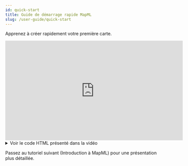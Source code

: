 ```yaml
---
id: quick-start
title: Guide de démarrage rapide MapML
slug: /user-guide/quick-start
---
```


Apprenez à créer rapidement votre première carte.

<iframe width="560" height="315" src="https://www.youtube.com/embed/wJDEk6Z-w5k?si=o8P1_PNJe0OQZOwQ&rel=0" title="Lecteur vidéo YouTube" frameborder="0" allow="accelerometer; autoplay; clipboard-write; encrypted-media; gyroscope; picture-in-picture;fullscreen" referrerpolicy="strict-origin-when-cross-origin" allowfullscreen></iframe>

<details>
<summary>Voir le code HTML présenté dans la vidéo</summary>

```html
<!DOCTYPE html>
<html lang="en">
<head>
	<meta charset="UTF-8">
	<meta name="viewport" content="width=device-width, initial-scale=1.0">
	<title>Getting Started</title>
	<script type="module" src="https://cdn.jsdelivr.net/npm/@maps4html/mapml/dist/mapml.js"></script>
</head>
<body>
	<mapml-viewer width="800" height="400" projection="OSMTILE" zoom="1" lat="60.0" lon="-100.0" controls>
		<layer- label="OpenStreetMap" src="https://maps4html.org/web-map-doc/demo/data/osm.mapml" checked></layer->	
	</mapml-viewer>
</body>
</html>
```
</details>

Passez au tutoriel suivant (Introduction à MapML) pour une présentation plus détaillée.